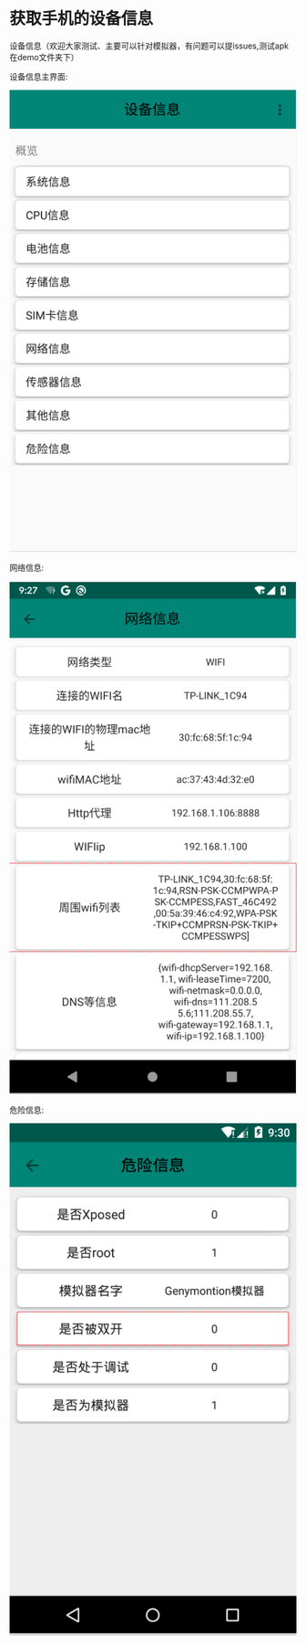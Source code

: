 # 获取手机的设备信息
设备信息（欢迎大家测试、主要可以针对模拟器，有问题可以提issues,测试apk在demo文件夹下）

设备信息主界面:

![设备信息主界面](./screenshots/deviceinfo.png)

网络信息:

![网络信息](./screenshots/networkinfo.png)

危险信息:

![危险信息](./screenshots/dangerinfo.png)